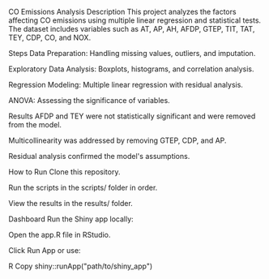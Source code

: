 CO Emissions Analysis
Description
This project analyzes the factors affecting CO emissions using multiple linear regression and statistical tests. The dataset includes variables such as AT, AP, AH, AFDP, GTEP, TIT, TAT, TEY, CDP, CO, and NOX.

Steps
Data Preparation: Handling missing values, outliers, and imputation.

Exploratory Data Analysis: Boxplots, histograms, and correlation analysis.

Regression Modeling: Multiple linear regression with residual analysis.

ANOVA: Assessing the significance of variables.

Results
AFDP and TEY were not statistically significant and were removed from the model.

Multicollinearity was addressed by removing GTEP, CDP, and AP.

Residual analysis confirmed the model's assumptions.

How to Run
Clone this repository.

Run the scripts in the scripts/ folder in order.

View the results in the results/ folder.

Dashboard
Run the Shiny app locally:

Open the app.R file in RStudio.

Click Run App or use:

R
Copy
shiny::runApp("path/to/shiny_app")
